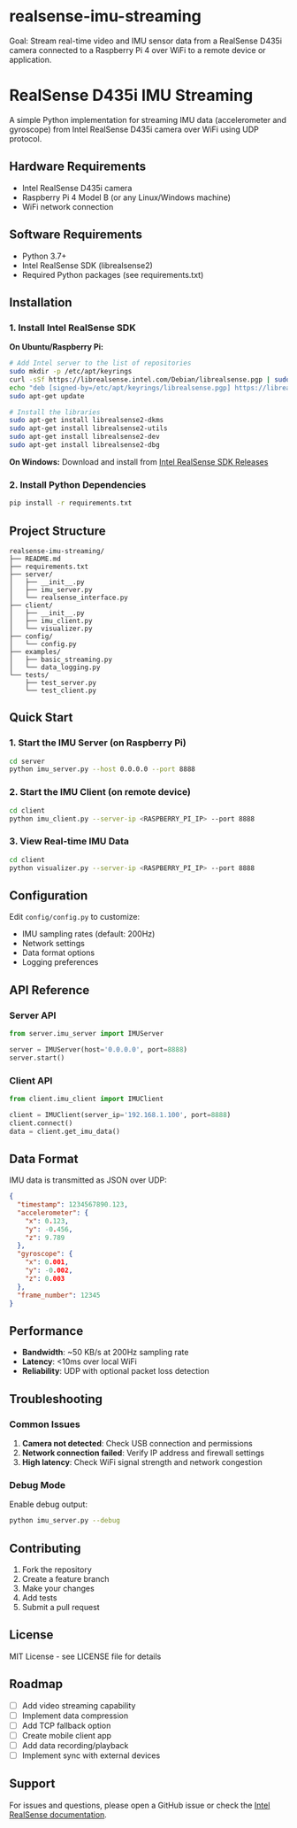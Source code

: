 # realsense-imu-streaming
Goal: Stream real-time video and IMU sensor data from a RealSense D435i camera connected to a Raspberry Pi 4 over WiFi to a remote device or application.

# RealSense D435i IMU Streaming

A simple Python implementation for streaming IMU data (accelerometer and gyroscope) from Intel RealSense D435i camera over WiFi using UDP protocol.

## Hardware Requirements

- Intel RealSense D435i camera
- Raspberry Pi 4 Model B (or any Linux/Windows machine)
- WiFi network connection

## Software Requirements

- Python 3.7+
- Intel RealSense SDK (librealsense2)
- Required Python packages (see requirements.txt)

## Installation

### 1. Install Intel RealSense SDK

**On Ubuntu/Raspberry Pi:**
```bash
# Add Intel server to the list of repositories
sudo mkdir -p /etc/apt/keyrings
curl -sSf https://librealsense.intel.com/Debian/librealsense.pgp | sudo tee /etc/apt/keyrings/librealsense.pgp > /dev/null
echo "deb [signed-by=/etc/apt/keyrings/librealsense.pgp] https://librealsense.intel.com/Debian/apt-repo `lsb_release -cs` main" | sudo tee /etc/apt/sources.list.d/librealsense.list
sudo apt-get update

# Install the libraries
sudo apt-get install librealsense2-dkms
sudo apt-get install librealsense2-utils
sudo apt-get install librealsense2-dev
sudo apt-get install librealsense2-dbg
```

**On Windows:**
Download and install from [Intel RealSense SDK Releases](https://github.com/IntelRealSense/librealsense/releases)

### 2. Install Python Dependencies

```bash
pip install -r requirements.txt
```

## Project Structure

```
realsense-imu-streaming/
├── README.md
├── requirements.txt
├── server/
│   ├── __init__.py
│   ├── imu_server.py
│   └── realsense_interface.py
├── client/
│   ├── __init__.py
│   ├── imu_client.py
│   └── visualizer.py
├── config/
│   └── config.py
├── examples/
│   ├── basic_streaming.py
│   └── data_logging.py
└── tests/
    ├── test_server.py
    └── test_client.py
```

## Quick Start

### 1. Start the IMU Server (on Raspberry Pi)

```bash
cd server
python imu_server.py --host 0.0.0.0 --port 8888
```

### 2. Start the IMU Client (on remote device)

```bash
cd client
python imu_client.py --server-ip <RASPBERRY_PI_IP> --port 8888
```

### 3. View Real-time IMU Data

```bash
cd client
python visualizer.py --server-ip <RASPBERRY_PI_IP> --port 8888
```

## Configuration

Edit `config/config.py` to customize:
- IMU sampling rates (default: 200Hz)
- Network settings
- Data format options
- Logging preferences

## API Reference

### Server API

```python
from server.imu_server import IMUServer

server = IMUServer(host='0.0.0.0', port=8888)
server.start()
```

### Client API

```python
from client.imu_client import IMUClient

client = IMUClient(server_ip='192.168.1.100', port=8888)
client.connect()
data = client.get_imu_data()
```

## Data Format

IMU data is transmitted as JSON over UDP:

```json
{
  "timestamp": 1234567890.123,
  "accelerometer": {
    "x": 0.123,
    "y": -0.456,
    "z": 9.789
  },
  "gyroscope": {
    "x": 0.001,
    "y": -0.002,
    "z": 0.003
  },
  "frame_number": 12345
}
```

## Performance

- **Bandwidth**: ~50 KB/s at 200Hz sampling rate
- **Latency**: <10ms over local WiFi
- **Reliability**: UDP with optional packet loss detection

## Troubleshooting

### Common Issues

1. **Camera not detected**: Check USB connection and permissions
2. **Network connection failed**: Verify IP address and firewall settings
3. **High latency**: Check WiFi signal strength and network congestion

### Debug Mode

Enable debug output:
```bash
python imu_server.py --debug
```

## Contributing

1. Fork the repository
2. Create a feature branch
3. Make your changes
4. Add tests
5. Submit a pull request

## License

MIT License - see LICENSE file for details

## Roadmap

- [ ] Add video streaming capability
- [ ] Implement data compression
- [ ] Add TCP fallback option
- [ ] Create mobile client app
- [ ] Add data recording/playback
- [ ] Implement sync with external devices

## Support

For issues and questions, please open a GitHub issue or check the [Intel RealSense documentation](https://dev.intelrealsense.com/).
